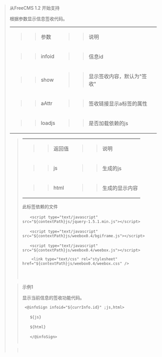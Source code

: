 <p>
<blockquote></p>
<p>
</blockquote><blockquote>从FreeCMS 1.2 开始支持</p>
<p>
根据参数显示信息签收代码。</p>
<table>
<tbody>
<blockquote><tr>
<blockquote><td>
<blockquote><p>
<blockquote><span>参数</span></p>
</blockquote></blockquote></td>
<td>
<blockquote><p>
<blockquote><span>说明</span></p>
</blockquote></blockquote></td>
</blockquote></tr>
<tr>
<blockquote><td>
<blockquote><p>
<blockquote><span>infoid</span></p>
</blockquote></blockquote></td>
<td>
<blockquote><p>
<blockquote><span>信息</span><span>id</span></p>
</blockquote></blockquote></td>
</blockquote></tr>
<tr>
<blockquote><td>
<blockquote><p>
<blockquote><span>show</span></p>
</blockquote></blockquote></td>
<td>
<blockquote><p>
<blockquote><span>显示签收内容，默认为</span><span>&quot;</span><span>签收</span><span>&quot;</span></p>
</blockquote></blockquote></td>
</blockquote></tr>
<tr>
<blockquote><td>
<blockquote><p>
<blockquote><span>aAttr</span></p>
</blockquote></blockquote></td>
<td>
<blockquote><p>
<blockquote><span>签收链接显示</span><span>a</span><span>标签的属性</span></p>
</blockquote></blockquote></td>
</blockquote></tr>
<tr>
<blockquote><td>
<blockquote><p>
<blockquote><span>loadjs</span></p>
</blockquote></blockquote></td>
<td>
<blockquote><p>
<blockquote><span>是否加载依赖的</span><span>js</span></p>
</blockquote></blockquote></td>
</blockquote></tr>
</blockquote></tbody>
</table>
<p>
<blockquote></p>
<table>
</blockquote><tbody>
<blockquote><tr>
<blockquote><td>
<blockquote><p>
<blockquote><span>返回值</span></p>
</blockquote></blockquote></td>
<td>
<blockquote><p>
<blockquote><span>说明</span></p>
</blockquote></blockquote></td>
</blockquote></tr>
<tr>
<blockquote><td>
<blockquote><p>
<blockquote><span>js</span></p>
</blockquote></blockquote></td>
<td>
<blockquote><p>
<blockquote><span>生成的</span><span>js</span></p>
</blockquote></blockquote></td>
</blockquote></tr>
<tr>
<blockquote><td>
<blockquote><p>
<blockquote><span>html</span></p>
</blockquote></blockquote></td>
<td>
<blockquote><p>
<blockquote><span>生成的显示内容</span></p>
</blockquote></blockquote></td>
</blockquote></tr>
</blockquote></tbody>
</table>
<p>
<blockquote></p>
<p>
</blockquote>此标签依赖的文件</p>
<p>
<pre><code>　　&lt;script type="text/javascript" src="${contextPath}js/jquery-1.5.1.min.js"&gt;&lt;/script&gt;<br>
　　&lt;script type="text/javascript" src="${contextPath}js/weebox0.4/bgiframe.js"&gt;&lt;/script&gt;<br>
　　&lt;script type="text/javascript" src="${contextPath}js/weebox0.4/weebox.js"&gt;&lt;/script&gt;<br>
	&lt;link type="text/css" rel="stylesheet" href="${contextPath}js/weebox0.4/weebox.css" /&gt;<br>
	<br>
</code></pre>
</p></blockquote>

<p>
<blockquote></p>
<p>
</blockquote><blockquote>示例1</p>
<p>
显示当前信息的签收功能代码。</p>
<p>
<pre><code>	&lt;@infoSign infoid="${currInfo.id}" ;js,html&gt;<br>
　　${js}<br>
　　${html}<br>
　　&lt;/@infoSign&gt;<br>
</code></pre>
</p></blockquote>

<p>
<blockquote><a href='http://static.oschina.net/uploads/space/2013/0307/131603_sk8I_916014.png'><img src='http://static.oschina.net/uploads/space/2013/0307/131603_sk8I_916014.png' alt='' /></a></p>
<p>
<a href='http://static.oschina.net/uploads/space/2013/0307/131619_XQP9_916014.png'><img src='http://static.oschina.net/uploads/space/2013/0307/131619_XQP9_916014.png' alt='' /></a></p>